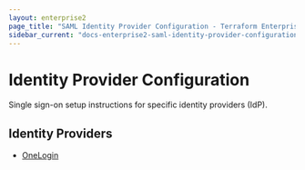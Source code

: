 ```yaml
---
layout: enterprise2
page_title: "SAML Identity Provider Configuration - Terraform Enterprise"
sidebar_current: "docs-enterprise2-saml-identity-provider-configuration"
---
```


# Identity Provider Configuration

Single sign-on setup instructions for specific identity providers (IdP).

## Identity Providers

* [OneLogin](./identity-provider-configuration-onelogin.html)
